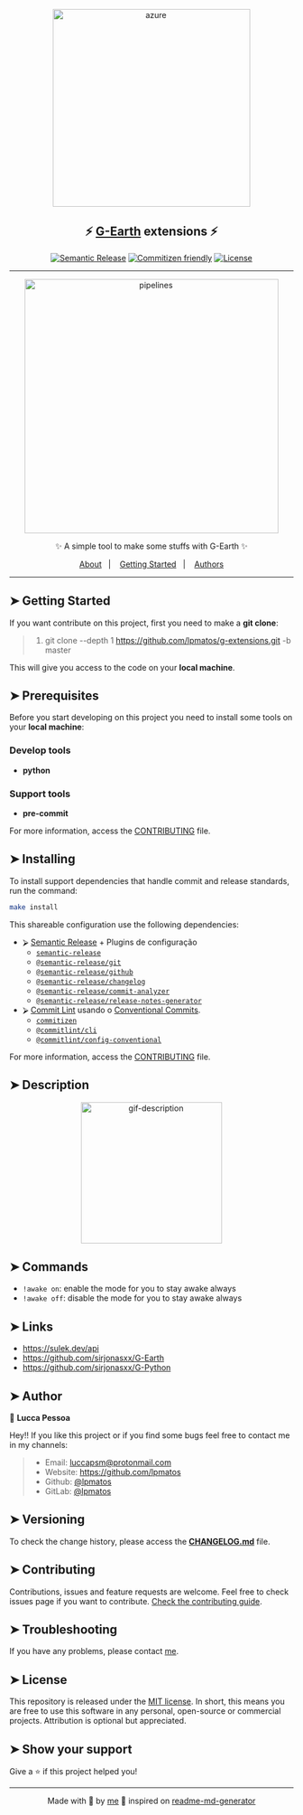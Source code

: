 <p align="center">
  <img alt="azure" src="https://i.pinimg.com/originals/e5/46/c4/e546c497e6a8a410a9d725b4f8dc2669.gif" width="350px" float="center"/>
</p>

<h2 align="center">⚡️ <a href="https://github.com/sirjonasxx/G-Python">G-Earth</a> extensions ⚡️</h2>

<div align="center">

[![Semantic Release](https://img.shields.io/badge/%20%20%F0%9F%93%A6%F0%9F%9A%80-semantic--release-e10079.svg)](https://gitlab.com/dry-group/cluster-management)
[![Commitizen friendly](https://img.shields.io/badge/commitizen-friendly-brightgreen.svg)](https://gitlab.com/dry-group/cluster-management)
[![License](https://img.shields.io/badge/license-MIT-blue.svg)](/LICENSE)

</div>

---

<p align="center">
  <img alt="pipelines" src="https://c.tenor.com/CRl1Stqo_awAAAAM/habbo-party.gif" width="450px" float="center"/>
</p>

<p align="center">
  ✨ A simple tool to make some stuffs with G-Earth ✨
</p>

<p align="center">
  <a href="#about">About</a>&nbsp;&nbsp;&nbsp;|&nbsp;&nbsp;&nbsp;
  <a href="#getting-started">Getting Started</a>&nbsp;&nbsp;&nbsp;|&nbsp;&nbsp;&nbsp;
  <a href="#authors">Authors</a>
</p>

---

## ➤ Getting Started <a name = "getting-started"></a>

If you want contribute on this project, first you need to make a **git clone**:

>
> 1. git clone --depth 1 <https://github.com/lpmatos/g-extensions.git> -b master
>

This will give you access to the code on your **local machine**.

## ➤ Prerequisites <a name = "prerequisites"></a>

Before you start developing on this project you need to install some tools on your **local machine**:

### Develop tools 

- **python**

### Support tools 

- **pre-commit**

For more information, access the [CONTRIBUTING](CONTRIBUTING.md) file.

## ➤ Installing <a name = "installing"></a>

To install support dependencies that handle commit and release standards, run the command:

```bash
make install
```

This shareable configuration use the following dependencies:

- ⮚ [Semantic Release](https://github.com/semantic-release) + Plugins de configuração
  - [`semantic-release`](https://github.com/semantic-release/semantic-release)
  - [`@semantic-release/git`](https://github.com/semantic-release/git)
  - [`@semantic-release/github`](https://github.com/semantic-release/github)
  - [`@semantic-release/changelog`](https://github.com/semantic-release/changelog)
  - [`@semantic-release/commit-analyzer`](https://github.com/semantic-release/commit-analyzer)
  - [`@semantic-release/release-notes-generator`](https://github.com/semantic-release/release-notes-generator)
- ⮚ [Commit Lint](https://github.com/conventional-changelog/commitlint) usando o [Conventional Commits](https://www.conventionalcommits.org/en/v1.0.0/).
  - [`commitizen`](https://github.com/commitizen/cz-cli)
  - [`@commitlint/cli`](https://github.com/conventional-changelog/commitlint)
  - [`@commitlint/config-conventional`](https://github.com/conventional-changelog/commitlint)

For more information, access the [CONTRIBUTING](CONTRIBUTING.md) file.

## ➤ Description <a name = "description"></a>

<div align="center">

<p align="center">
  <img alt="gif-description" src="https://media3.giphy.com/media/5ziQ5kjh4lgCd29WOR/200w.gif?cid=82a1493b0uufgvz9tw6byen3bed3y7h9u0ilzpcuthz7a5ne&rid=200w.gif" width="250px" float="center"/>
</p>

</div>

## ➤ Commands <a name = "commands"></a>

- `!awake on`: enable the mode for you to stay awake always 
- `!awake off`: disable the mode for you to stay awake always

## ➤ Links <a name = "links"></a>

- https://sulek.dev/api
- https://github.com/sirjonasxx/G-Earth
- https://github.com/sirjonasxx/G-Python

## ➤ Author <a name = "author"></a>

👤 **Lucca Pessoa**

Hey!! If you like this project or if you find some bugs feel free to contact me in my channels:

>
> * Email: luccapsm@protonmail.com
> * Website: https://github.com/lpmatos
> * Github: [@lpmatos](https://github.com/lpmatos)
> * GitLab: [@lpmatos](https://gitlab.com/lpmatos)
>

## ➤ Versioning <a name = "versioning"></a>

To check the change history, please access the [**CHANGELOG.md**](CHANGELOG.md) file.

## ➤ Contributing <a name = "contributing"></a>

Contributions, issues and feature requests are welcome. Feel free to check issues page if you want to contribute. [Check the contributing guide](CONTRIBUTING.md).

## ➤ Troubleshooting <a name = "troubleshooting"></a>

If you have any problems, please contact [me](luccapsm@protonmail.com).

## ➤ License <a name = "license"></a>

This repository is released under the [MIT license](https://opensource.org/licenses/MIT). In short, this means you are free to use this software in any personal, open-source or commercial projects. Attribution is optional but appreciated.

## ➤ Show your support <a name = "show-your-support"></a>

Give a ⭐️ if this project helped you!

---

<div align="center">

Made with 💜 by [me](https://github.com/lpmatos) :wave: inspired on [readme-md-generator](https://github.com/kefranabg/readme-md-generator)

</div>
